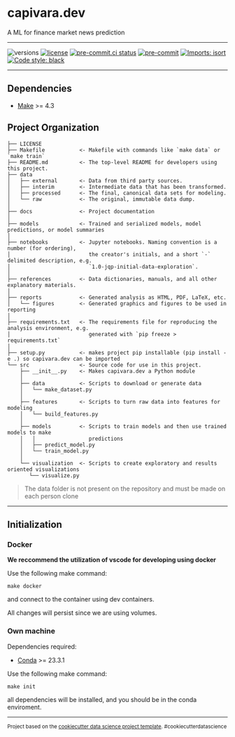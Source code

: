 # capivara.dev

A ML for finance market news prediction

---

![versions](https://img.shields.io/badge/python-3.10-blue)
[![license](https://img.shields.io/badge/license-MIT-blue)](https://github.com/capivara-dot-dev/pantanal.dev/blob/main/LICENSE)
[![pre-commit.ci status](https://results.pre-commit.ci/badge/github/capivara-dot-dev/pantanal.dev/main.svg)](https://results.pre-commit.ci/latest/github/capivara-dot-dev/pantanal.dev/main)
[![pre-commit](https://img.shields.io/badge/pre--commit-enabled-brightgreen?logo=pre-commit)](https://github.com/pre-commit/pre-commit)
[![Imports: isort](https://img.shields.io/badge/%20imports-isort-%231674b1?style=flat&labelColor=ef8336)](https://pycqa.github.io/isort/)
[![Code style: black](https://img.shields.io/badge/code%20style-black-000000.svg)](https://github.com/psf/black)

---

## Dependencies

- [Make](https://www.gnu.org/software/make/) >= 4.3

## Project Organization

    ├── LICENSE
    ├── Makefile           <- Makefile with commands like `make data` or `make train`
    ├── README.md          <- The top-level README for developers using this project.
    ├── data
    │   ├── external       <- Data from third party sources.
    │   ├── interim        <- Intermediate data that has been transformed.
    │   ├── processed      <- The final, canonical data sets for modeling.
    │   └── raw            <- The original, immutable data dump.
    │
    ├── docs               <- Project documentation
    │
    ├── models             <- Trained and serialized models, model predictions, or model summaries
    │
    ├── notebooks          <- Jupyter notebooks. Naming convention is a number (for ordering),
    │                         the creator's initials, and a short `-` delimited description, e.g.
    │                         `1.0-jqp-initial-data-exploration`.
    │
    ├── references         <- Data dictionaries, manuals, and all other explanatory materials.
    │
    ├── reports            <- Generated analysis as HTML, PDF, LaTeX, etc.
    │   └── figures        <- Generated graphics and figures to be used in reporting
    │
    ├── requirements.txt   <- The requirements file for reproducing the analysis environment, e.g.
    │                         generated with `pip freeze > requirements.txt`
    │
    ├── setup.py           <- makes project pip installable (pip install -e .) so capivara.dev can be imported
    └── src                <- Source code for use in this project.
        ├── __init__.py    <- Makes capivara.dev a Python module
        │
        ├── data           <- Scripts to download or generate data
        │   └── make_dataset.py
        │
        ├── features       <- Scripts to turn raw data into features for modeling
        │   └── build_features.py
        │
        ├── models         <- Scripts to train models and then use trained models to make
        │   │                 predictions
        │   ├── predict_model.py
        │   └── train_model.py
        │
        └── visualization  <- Scripts to create exploratory and results oriented visualizations
           └── visualize.py

> The data folder is not present on the repository and must be made on each person clone

---

## Initialization

### Docker

**We reccommend the utilization of vscode for developing using docker**

Use the following make command:

```shell
make docker
```

and connect to the container using dev containers.

All changes will persist since we are using volumes.

### Own machine

Dependencies required:

- [Conda](https://docs.conda.io/projects/conda/en/stable/user-guide/install/index.html) >= 23.3.1

Use the following make command:

```shell
make init
```

all dependencies will be installed, and you should be in the conda enviroment.

---

<p><small>Project based on the <a target="_blank" href="https://drivendata.github.io/cookiecutter-data-science/">cookiecutter data science project template</a>. #cookiecutterdatascience</small></p>
